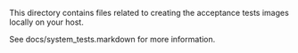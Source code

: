 This directory contains files related to creating the acceptance tests images
locally on your host.

See docs/system_tests.markdown for more information.
